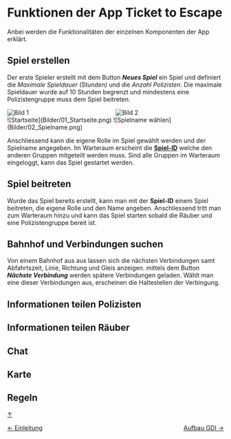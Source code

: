 # Funktionen der App Ticket to Escape

Anbei werden die Funktionalitäten der einzelnen Komponenten der App erklärt. 

## Spiel erstellen 
Der erste Spieler erstellt mit dem Button ***Neues Spiel*** ein Spiel und definiert die *Maximale Spieldauer (Stunden)* und die *Anzahl Polizisten*. Die maximale Spieldauer wurde auf 10 Stunden begrenzt und mindestens eine Polizistengruppe muss dem Spiel beitreten. 

<div style="display: flex; gap: 10px;">
  <img src="/Bilder/01_Startseite.png" alt="Bild 1" style="width: 48%;">
  <img src="/Bilder/02_Neues_Spiel.png" alt="Bild 2" style="width: 48%;">
</div>
![Startseite](Bilder/01_Startseite.png)
![Spielname wählen](Bilder/02_Spielname.png)


Anschliessend kann die eigene Rolle im Spiel gewählt werden und der Spielname angegeben. Im Warteraum erscheint die **[Spiel-ID](#spiel-id)** welche den anderen Gruppen mitgeteilt werden muss. Sind alle Gruppen im Warteraum eingeloggt, kann das Spiel gestartet werden. 

## Spiel beitreten 
Wurde das Spiel bereits erstellt, kann man mit der <a name="spiel-id"></a>
**Spiel-ID** einem Spiel beitreten, die eigene Rolle und den Name angeben. Anschliessend tritt man zum Warteraum hinzu und kann das Spiel starten sobald die Räuber und eine Polizistengruppe bereit ist. 

## Bahnhof und Verbindungen suchen 
Von einem Bahnhof aus aus lassen sich die nächsten Verbindungen samt Abfahrtszeit, Linie, Richtung und Gleis anzeigen. mittels  dem Button ***Nächste Verbindung*** werden spätere Verbindungen geladen. Wählt man eine dieser Verbindungen aus, erscheinen die Haltestellen der Verbingung. 

## Informationen teilen Polizisten 

## Informationen teilen Räuber

## Chat

## Karte

## Regeln 

[↑](#top)


<div style="display: flex; justify-content: space-between;">
  <div>
    <a href="einleitung.html">← Einleitung</a>
  </div>
  <div>
    <a href="aufbauGDI.html">Aufbau GDI →</a>
  </div>
</div>